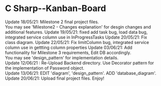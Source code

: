 # C Sharp--Kanban-Board
Update 18/05/21: Milestone 2 final project files.  
You may see 'Milestone2 - Changes explanation' for desgin changes and additional features.
Update 19/05/21: fixed add task bug, load data bug, integrated service column use in InProgressTasks
Update 20/05/21: Fix class diagram. 
Update 22/05/21: Fix limitColumn bug, integrated service column use in gettting column properties
Update 03/06/21: Add functionality for Milestone 3 requirements, Edit DB accordingly.  
You may see 'design_pattern' for implementation details.  
Update 12/06/21 : Re-Upload Backend directory. Use Decorator pattern for the implementation of Password object.  
Update 13/06/21: EDIT 'diagram', 'design_pattern'. ADD 'database_diagram'.  
Update 20/06/21: Upload final project files. Enjoy!
